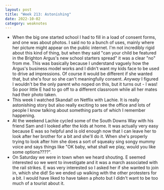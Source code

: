 ```yaml
---
layout: post
title: "Week 213: Astonishing"
date: 2022-10-02
category: weaknotes
---
```

* When the big one started school I had to fill in a load of consent forms, and one was about photos. I said no to a bunch of uses, mainly where her picture might appear on the public internet. I'm not incredibly rigid about this kind of thing, but when they said "can your child be featured in the Brighton Argus's new school starters spread" it was a clear "no" from me. This was basically because I understand vaguely how the Argus's business model works and I didn't want my kids face to be used to drive ad impressions. Of course it would be different if she wanted that, but she's four so she can't meaningfully consent. _Anyway_ I figured I wouldn't be the only parent who noped on this, but it turns out - I was! So poor little E had to go off to a different classroom while all her mates had their photo taken.
* This week I watched Skandal! on Netflix with Lachie. It is really astonishing story but also really exciting to see the office and lots of people I know talking about something parts of which I remember happening. 
* At the weekend Lachie cycled some of the South Downs Way with his friend Sam and I looked after the kids at home. It was actually very easy because E was so helpful and is old enough now that I can leave her to look after her brother for a bit and she'll do it. When she's properly trying to look after him she does a sort of squeaky sing songy mummy voice and says things like "OK baby, what shall we play, would you like some options????".
* On Saturday we were in town when we heard shouting. E seemed interested so we went to investigate and it was a march associated with the rail strikes. E was very interested so I asked her if she wanted to join in, which she did! So we ended up walking with the other protesters for a bit. I would have liked to have taken a photo but I didn't want to be too much of a tourist about it. 
